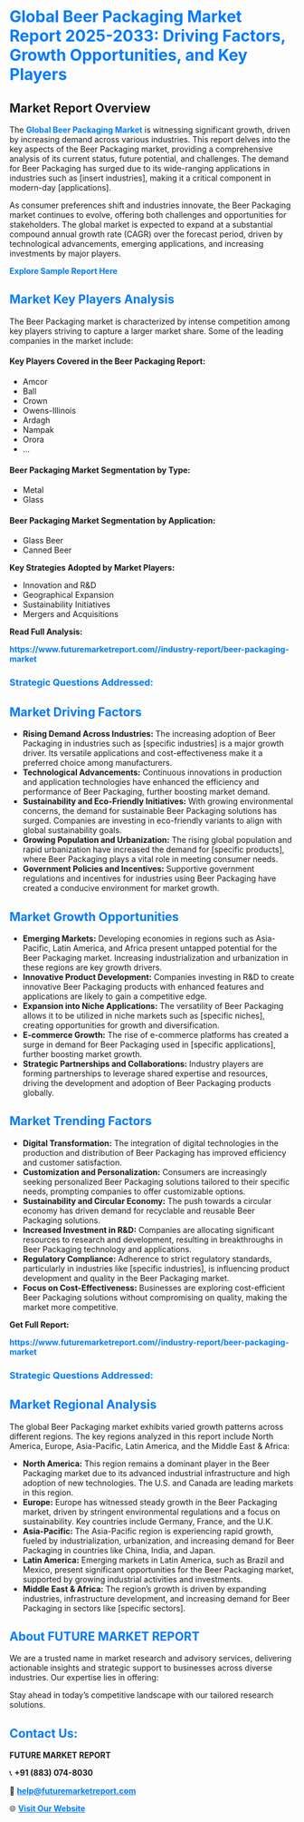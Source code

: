 <h1 style="color: #007BFF;">Global Beer Packaging Market Report 2025-2033: Driving Factors, Growth Opportunities, and Key Players</h1>

<section id="overview">
<h2>Market Report Overview</h2>
<p>The <a href="https://www.futuremarketreport.com//industry-report/beer-packaging-market" style="color: #007BFF; text-decoration: none;"><strong>Global Beer Packaging Market</strong></a> is witnessing significant growth, driven by increasing demand across various industries. This report delves into the key aspects of the Beer Packaging market, providing a comprehensive analysis of its current status, future potential, and challenges. The demand for Beer Packaging has surged due to its wide-ranging applications in industries such as [insert industries], making it a critical component in modern-day [applications].</p>
<p>As consumer preferences shift and industries innovate, the Beer Packaging market continues to evolve, offering both challenges and opportunities for stakeholders. The global market is expected to expand at a substantial compound annual growth rate (CAGR) over the forecast period, driven by technological advancements, emerging applications, and increasing investments by major players.</p>
</section>

<section id="overview">
<p><a href="https://www.futuremarketreport.com//request-sample/reportId=64148" style="color: #007BFF; text-decoration: none;"><strong>Explore Sample Report Here</strong></a></p>
</section>

<section id="key-players">
<h2 style="color: #007BFF;">Market Key Players Analysis</h2>
<p>The Beer Packaging market is characterized by intense competition among key players striving to capture a larger market share. Some of the leading companies in the market include:</p>
<h4>Key Players Covered in the Beer Packaging Report:</h4>
<ul><li>Amcor</li><li>Ball</li><li>Crown</li><li>Owens-Illinois</li><li>Ardagh</li><li>Nampak</li><li>Orora</li><li>...</li></ul>
<h4>Beer Packaging Market Segmentation by Type:</h4>
<ul><li>Metal</li><li>Glass</li></ul>

<h4>Beer Packaging Market Segmentation by Application:</h4>
<ul><li>Glass Beer</li><li>Canned Beer</li></ul>
<p><strong>Key Strategies Adopted by Market Players:</strong></p>
<ul>
<li>Innovation and R&D</li>
<li>Geographical Expansion</li>
<li>Sustainability Initiatives</li>
<li>Mergers and Acquisitions</li>
</ul>
</section>

<section>
<p><strong>Read Full Analysis: </strong></p><a href="https://www.futuremarketreport.com//industry-report/beer-packaging-market" style="color: #007BFF; text-decoration: none;"><strong>https://www.futuremarketreport.com//industry-report/beer-packaging-market</strong></a>
<h3 style="color: #007BFF;">Strategic Questions Addressed:</h3>
</section>

<section id="driving-factors">
<h2 style="color: #007BFF;">Market Driving Factors</h2>
<ul>
<li><strong>Rising Demand Across Industries:</strong> The increasing adoption of Beer Packaging in industries such as [specific industries] is a major growth driver. Its versatile applications and cost-effectiveness make it a preferred choice among manufacturers.</li>
<li><strong>Technological Advancements:</strong> Continuous innovations in production and application technologies have enhanced the efficiency and performance of Beer Packaging, further boosting market demand.</li>
<li><strong>Sustainability and Eco-Friendly Initiatives:</strong> With growing environmental concerns, the demand for sustainable Beer Packaging solutions has surged. Companies are investing in eco-friendly variants to align with global sustainability goals.</li>
<li><strong>Growing Population and Urbanization:</strong> The rising global population and rapid urbanization have increased the demand for [specific products], where Beer Packaging plays a vital role in meeting consumer needs.</li>
<li><strong>Government Policies and Incentives:</strong> Supportive government regulations and incentives for industries using Beer Packaging have created a conducive environment for market growth.</li>
</ul>
</section>

<section id="growth-opportunities">
<h2 style="color: #007BFF;">Market Growth Opportunities</h2>
<ul>
<li><strong>Emerging Markets:</strong> Developing economies in regions such as Asia-Pacific, Latin America, and Africa present untapped potential for the Beer Packaging market. Increasing industrialization and urbanization in these regions are key growth drivers.</li>
<li><strong>Innovative Product Development:</strong> Companies investing in R&D to create innovative Beer Packaging products with enhanced features and applications are likely to gain a competitive edge.</li>
<li><strong>Expansion into Niche Applications:</strong> The versatility of Beer Packaging allows it to be utilized in niche markets such as [specific niches], creating opportunities for growth and diversification.</li>
<li><strong>E-commerce Growth:</strong> The rise of e-commerce platforms has created a surge in demand for Beer Packaging used in [specific applications], further boosting market growth.</li>
<li><strong>Strategic Partnerships and Collaborations:</strong> Industry players are forming partnerships to leverage shared expertise and resources, driving the development and adoption of Beer Packaging products globally.</li>
</ul>
</section>

<section id="trending-factors">
<h2 style="color: #007BFF;">Market Trending Factors</h2>
<ul>
<li><strong>Digital Transformation:</strong> The integration of digital technologies in the production and distribution of Beer Packaging has improved efficiency and customer satisfaction.</li>
<li><strong>Customization and Personalization:</strong> Consumers are increasingly seeking personalized Beer Packaging solutions tailored to their specific needs, prompting companies to offer customizable options.</li>
<li><strong>Sustainability and Circular Economy:</strong> The push towards a circular economy has driven demand for recyclable and reusable Beer Packaging solutions.</li>
<li><strong>Increased Investment in R&D:</strong> Companies are allocating significant resources to research and development, resulting in breakthroughs in Beer Packaging technology and applications.</li>
<li><strong>Regulatory Compliance:</strong> Adherence to strict regulatory standards, particularly in industries like [specific industries], is influencing product development and quality in the Beer Packaging market.</li>
<li><strong>Focus on Cost-Effectiveness:</strong> Businesses are exploring cost-efficient Beer Packaging solutions without compromising on quality, making the market more competitive.</li>
</ul>
</section>

<section>
<p><strong>Get Full Report: </strong></p><a href="https://www.futuremarketreport.com//industry-report/beer-packaging-market" style="color: #007BFF; text-decoration: none;"><strong>https://www.futuremarketreport.com//industry-report/beer-packaging-market</strong></a>
<h3 style="color: #007BFF;">Strategic Questions Addressed:</h3>
</section>


<section id="regional-analysis">
<h2 style="color: #007BFF;">Market Regional Analysis</h2>
<p>The global Beer Packaging market exhibits varied growth patterns across different regions. The key regions analyzed in this report include North America, Europe, Asia-Pacific, Latin America, and the Middle East & Africa:</p>
<ul>
<li><strong>North America:</strong> This region remains a dominant player in the Beer Packaging market due to its advanced industrial infrastructure and high adoption of new technologies. The U.S. and Canada are leading markets in this region.</li>
<li><strong>Europe:</strong> Europe has witnessed steady growth in the Beer Packaging market, driven by stringent environmental regulations and a focus on sustainability. Key countries include Germany, France, and the U.K.</li>
<li><strong>Asia-Pacific:</strong> The Asia-Pacific region is experiencing rapid growth, fueled by industrialization, urbanization, and increasing demand for Beer Packaging in countries like China, India, and Japan.</li>
<li><strong>Latin America:</strong> Emerging markets in Latin America, such as Brazil and Mexico, present significant opportunities for the Beer Packaging market, supported by growing industrial activities and investments.</li>
<li><strong>Middle East & Africa:</strong> The region’s growth is driven by expanding industries, infrastructure development, and increasing demand for Beer Packaging in sectors like [specific sectors].</li>
</ul>
</section>

<footer>
<h2 style="color: #007BFF;">About FUTURE MARKET REPORT</h2>
<p>We are a trusted name in market research and advisory services, delivering actionable insights and strategic support to businesses across diverse industries. Our expertise lies in offering:</p>

<p>Stay ahead in today’s competitive landscape with our tailored research solutions.</p>

<h2 style="color: #007BFF;">Contact Us:</h2>
<p><strong>FUTURE MARKET REPORT</strong></p>
<p>📞 <strong>+91 (883) 074-8030</strong></p>
<p>📧 <strong><a href="mailto:help@futuremarketreport.com" style="color: #007BFF;">help@futuremarketreport.com</a></strong></p>
<p>🌐 <strong><a href="https://www.futuremarketreport.com/" style="color: #007BFF;">Visit Our Website</a></strong></p>
</footer>
